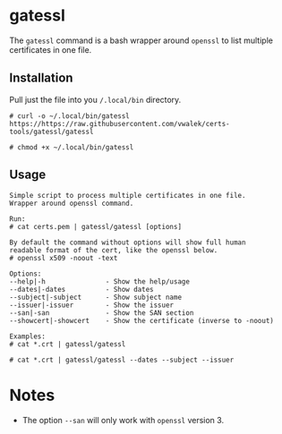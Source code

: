 # gatessl

The `gatessl` command is a bash wrapper around `openssl` to list multiple certificates in one file. 

## Installation

Pull just the file into you `/.local/bin` directory.

~~~
# curl -o ~/.local/bin/gatessl https://https://raw.githubusercontent.com/vwalek/certs-tools/gatessl/gatessl

# chmod +x ~/.local/bin/gatessl
~~~

## Usage

~~~
Simple script to process multiple certificates in one file.
Wrapper around openssl command. 

Run:
# cat certs.pem | gatessl/gatessl [options] 

By default the command without options will show full human
readable format of the cert, like the openssl below.
# openssl x509 -noout -text

Options:
--help|-h               - Show the help/usage
--dates|-dates          - Show dates
--subject|-subject      - Show subject name
--issuer|-issuer        - Show the issuer
--san|-san              - Show the SAN section
--showcert|-showcert    - Show the certificate (inverse to -noout)

Examples:
# cat *.crt | gatessl/gatessl

# cat *.crt | gatessl/gatessl --dates --subject --issuer
~~~

# Notes

- The option `--san` will only work with `openssl` version 3.